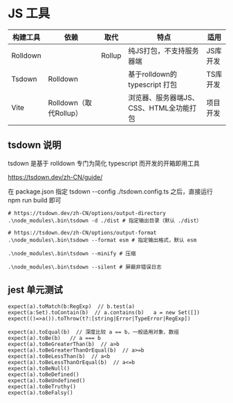# JS 工具

| 构建工具     | 依赖                 | 取代     | 特点                        | 适用    |
|----------|--------------------|--------|---------------------------|-------|
| Rolldown |                    | Rollup | 纯JS打包，不支持服务器端             | JS库开发 |
| Tsdown   | Rolldown           |        | 基于rolldown的 typescript 打包 | TS库开发 |
| Vite     | Rolldown（取代Rollup） |        | 浏览器、服务器端JS、CSS、HTML全功能打包  | 项目开发  |


## tsdown 说明

tsdown 是基于 rolldown 专门为简化 typescript 而开发的开箱即用工具

https://tsdown.dev/zh-CN/guide/


在 package.json 指定 tsdown --config ./tsdown.config.ts  之后，直接运行 npm run build 即可
```shell
# https://tsdown.dev/zh-CN/options/output-directory
.\node_modules\.bin\tsdown -d ./dist # 指定输出目录（默认 ./dist）

# https://tsdown.dev/zh-CN/options/output-format
.\node_modules\.bin\tsdown --format esm # 指定输出格式，默认 esm

.\node_modules\.bin\tsdown --minify # 压缩

.\node_modules\.bin\tsdown --silent # 屏蔽非错误日志
```

## jest 单元测试

```
expect(a).toMatch(b:RegExp)  // b.test(a)
expect(a:Set).toContain(b)  // a.contains(b)   a = new Set([])
expect(()=>a()).toThrow(t?:[string|Error|TypeError|RegExp])

expect(a).toEqual(b)  // 深度比较 a == b，一般适用对象、数组
expect(a).toBe(b)   // a === b
expect(a).toBeGreaterThan(b)  // a>b
expect(a).toBeGreaterThanOrEqual(b)  // a>=b
expect(a).toBeLessThan(b)  // a<b
expect(a).toBeLessThanOrEqual(b)  // a<=b
expect(a).toBeNull()
expect(a).toBeDefined()
expect(a).toBeUndefined()
expect(a).toBeTruthy()
expect(a).toBeFalsy()
```